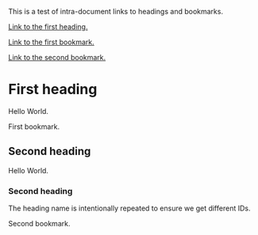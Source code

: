 This is a test of intra-document links to headings and bookmarks.

[Link to the first heading.](#first-heading)

[Link to the first bookmark.](https://docs.google.com/document/d/1Y4u0ZfjCLGB1nwg7aAw3f0QOD_ZAWak-AO-sbUtihco/edit#bookmark=id.qbdatvy5x87)

[Link to the second bookmark.](https://docs.google.com/document/d/1Y4u0ZfjCLGB1nwg7aAw3f0QOD_ZAWak-AO-sbUtihco/edit#bookmark=id.gg8i29488moj)


# First heading<span id="first-heading"></span>

Hello World.

First bookmark.


## Second heading<span id="second-heading"></span>

Hello World.


### Second heading<span id="second-heading-1"></span>

The heading name is intentionally repeated to ensure we get different IDs.

Second bookmark.
